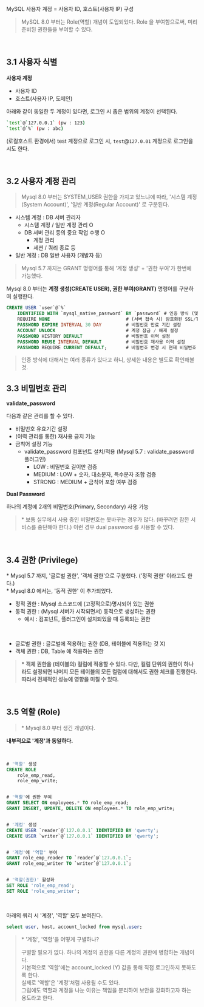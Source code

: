 MySQL 사용자 계정 = 사용자 ID, 호스트(사용자 IP) 구성

> MySQL 8.0 부터는 Role(역할) 개념이 도입되었다. Role 을 부여함으로써, 미리 준비된 권한들을 부여할 수 있다.

<br>

## 3.1 사용자 식별

**사용자 계정**
- 사용자 ID
- 호스트(사용자 IP, 도메인)

아래와 같이 동일한 두 계정이 있다면, 로그인 시 좁은 범위의 계정이 선택된다.

```sh
`test`@`127.0.0.1` (pw : 123)
`test`@`%` (pw : abc)
```

(로컬호스트 환경에서) test 계정으로 로그인 시, `test`@`127.0.01` 계정으로 로그인을 시도 한다.

<br>

## 3.2 사용자 계정 관리

> Mysql 8.0 부터는 SYSTEM_USER 권한을 가지고 있느냐에 따라, 
> '시스템 계정(System Account)', '일반 계정(Regular Account)' 로 구분된다.

- 시스템 계정 : DB 서버 관리자
  - 시스템 계정 / 일반 계정 관리 O
  - DB 서버 관리 등의 중요 작업 수행 O
    - 계정 관리
    - 세션 / 쿼리 종료 등
- 일반 계정 : DB 일반 사용자 (개발자 등)

> Mysql 5.7 까지는 GRANT 명령어를 통해 '계정 생성' + '권한 부여'가 한번에 가능했다.

Mysql 8.0 부터는 **계정 생성(CREATE USER), 권한 부여(GRANT)** 명령어를 구분하여 실행한다.

```sql
CREATE USER `user`@`%`
    IDENTIFIED WITH `mysql_native_password` BY `password` # 인증 방식 (및 비밀번호 설정)
    REQUIRE NONE                            # (서버 접속 시) 암호화된 SSL/TLS 채널 사용 여부 결정
    PASSWORD EXPIRE INTERVAL 30 DAY         # 비밀번호 만료 기간 설정
    ACCOUNT UNLOCK                          # 계정 잠금 / 해제 설정
    PASSWORD HISTORY DEFAULT                # 비밀번호 이력 설정
    PASSWORD REUSE INTERVAL DEFAULT         # 비밀번호 재사용 이력 설정
    PASSWORD REQUIRE CURRENT DEFAULT;       # 비밀번호 변경 시 현재 비밀번호 입력 여부 설정
```

> 인증 방식에 대해서는 여러 종류가 있다고 하니, 상세한 내용은 별도로 확인해볼 것.

## 3.3 비밀번호 관리

**validate_password**

다음과 같은 관리를 할 수 있다.
- 비밀번호 유효기간 설정
- (이력 관리를 통한) 재사용 금지 기능
- 금칙어 설정 기능
  - validate_password 컴포넌트 설치/적용 (Mysql 5.7 : validate_password 플러그인)
    - LOW : 비밀번호 길이만 검증
    - MEDIUM : LOW + 숫자, 대소문자, 특수문자 조합 검증
    - STRONG : MEDIUM + 금칙어 포함 여부 검증

**Dual Password**

하나의 계정에 2개의 비밀번호(Primary, Secondary) 사용 가능

> \* 보통 실무에서 사용 중인 비밀번호는 못바꾸는 경우가 많다. (바꾸려면 잠깐 서비스를 중단해야 한다.) 이런 경우 dual password 를 사용할 수 있다.

<br>

## 3.4 권한 (Privilege)

\* Mysql 5.7 까지, '글로벌 권한', '객체 권한'으로 구분했다. ('정적 권한' 이라고도 한다.) <br>
\* Mysql 8.0 에서는, '동적 권한' 이 추가되었다. <br>

- 정적 권한 : Mysql 소스코드에 (고정적으로)명시되어 있는 권한
- 동적 권한 : (Mysql 서버가 시작되면서) 동적으로 생성하는 권한
  - 예시 : 컴포넌트, 플러그인이 설치되었을 때 등록되는 권한

<br>

- 글로벌 권한 : 글로벌에 적용하는 권한 (DB, 테이블에 적용하는 것 X)
- 객체 권한 : DB, Table 에 적용하는 권한

> **\* 객체 권한을 (테이블의) 컬럼에 적용할 수 있다. 다만, 컬럼 단위의 권한이 하나라도 설정되면 나머지 모든 테이블의 모든 컬럼에 대해서도 권한 체크를 진행한다. 따라서 전체적인 성능에 영향을 미칠 수 있다.**

<br>

## 3.5 역할 (Role)

> \* Mysql 8.0 부터 생긴 개념이다.

**내부적으로 '계정'과 동일하다.**

<br>

```sql
# '역할' 생성
CREATE ROLE
    role_emp_read,
    role_emp_write;


# '역할'에 권한 부여
GRANT SELECT ON employees.* TO role_emp_read;
GRANT INSERT, UPDATE, DELETE ON employees.* TO role_emp_write;


# '계정' 생성
CREATE USER `reader`@`127.0.0.1` IDENTIFIED BY 'qwerty';
CREATE USER `writer`@`127.0.0.1` IDENTIFIED BY 'qwerty';


# '계정'에 '역할' 부여
GRANT role_emp_reader TO `reader`@`127.0.0.1`;
GRANT role_emp_writer TO `writer`@`127.0.0.1`;


# '역할(권한)' 활성화
SET ROLE 'role_emp_read';
SET ROLE 'role_emp_writer';
```


<br>

아래의 쿼리 시 '계정', '역할' 모두 보여진다.

```sql
select user, host, account_locked from mysql.user;
```

> \* '계정', '역할'을 어떻게 구별하나? 
>
> 구별할 필요가 없다. 하나의 계정의 권한을 다른 계정의 권한에 병합하는 개념이다. <br>
> 기본적으로 '역할'에는 account_locked (Y) 값을 통해 직접 로그인하지 못하도록 한다. <br>
> 실제로 '역할'은 '계정'처럼 사용될 수도 있다. <br>
> 그럼에도 역할과 계정을 나눈 이유는 책임을 분리하여 보안을 강화하고자 하는 용도라고 한다.